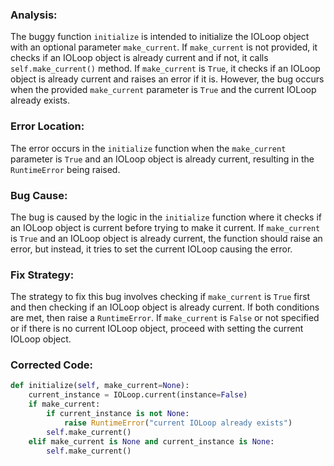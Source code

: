 ### Analysis:
The buggy function `initialize` is intended to initialize the IOLoop object with an optional parameter `make_current`. If `make_current` is not provided, it checks if an IOLoop object is already current and if not, it calls `self.make_current()` method. If `make_current` is `True`, it checks if an IOLoop object is already current and raises an error if it is. However, the bug occurs when the provided `make_current` parameter is `True` and the current IOLoop already exists.

### Error Location:
The error occurs in the `initialize` function when the `make_current` parameter is `True` and an IOLoop object is already current, resulting in the `RuntimeError` being raised.

### Bug Cause:
The bug is caused by the logic in the `initialize` function where it checks if an IOLoop object is current before trying to make it current. If `make_current` is `True` and an IOLoop object is already current, the function should raise an error, but instead, it tries to set the current IOLoop causing the error.

### Fix Strategy:
The strategy to fix this bug involves checking if `make_current` is `True` first and then checking if an IOLoop object is already current. If both conditions are met, then raise a `RuntimeError`. If `make_current` is `False` or not specified or if there is no current IOLoop object, proceed with setting the current IOLoop object.

### Corrected Code:
```python
def initialize(self, make_current=None):
    current_instance = IOLoop.current(instance=False)
    if make_current:
        if current_instance is not None:
            raise RuntimeError("current IOLoop already exists")
        self.make_current()
    elif make_current is None and current_instance is None:
        self.make_current()
```